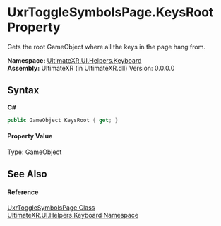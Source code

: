 # UxrToggleSymbolsPage.KeysRoot Property 
 

Gets the root GameObject where all the keys in the page hang from.

**Namespace:**&nbsp;<a href="N_UltimateXR_UI_Helpers_Keyboard">UltimateXR.UI.Helpers.Keyboard</a><br />**Assembly:**&nbsp;UltimateXR (in UltimateXR.dll) Version: 0.0.0.0

## Syntax

**C#**<br />
``` C#
public GameObject KeysRoot { get; }
```


#### Property Value
Type: GameObject

## See Also


#### Reference
<a href="T_UltimateXR_UI_Helpers_Keyboard_UxrToggleSymbolsPage">UxrToggleSymbolsPage Class</a><br /><a href="N_UltimateXR_UI_Helpers_Keyboard">UltimateXR.UI.Helpers.Keyboard Namespace</a><br />